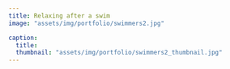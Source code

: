 ```yaml
---
title: Relaxing after a swim
image: "assets/img/portfolio/swimmers2.jpg"

caption:
  title: 
  thumbnail: "assets/img/portfolio/swimmers2_thumbnail.jpg"
---
```


